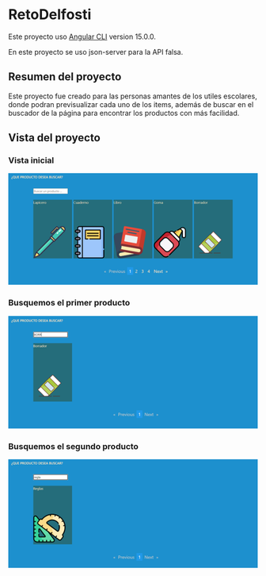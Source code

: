 # RetoDelfosti

Este proyecto uso [Angular CLI](https://github.com/angular/angular-cli) version 15.0.0.

En este proyecto se uso json-server para la API falsa.

## Resumen del proyecto

Este proyecto fue creado para las personas amantes de los utiles escolares, donde podran previsualizar cada uno de los items, además de buscar en el buscador de la página para encontrar los productos con más facilidad.


## Vista del proyecto

### Vista inicial

![Imagen 1](img1.png)


### Busquemos el primer producto

![Imagen 2](img2.png)

### Busquemos el segundo producto

![Imagen 3](img3.png)

